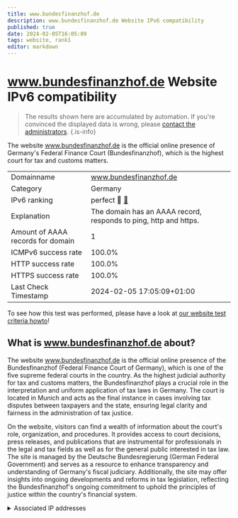 ```yaml
---
title: www.bundesfinanzhof.de
description: www.bundesfinanzhof.de Website IPv6 compatibility
published: true
date: 2024-02-05T16:05:09
tags: website, rank1
editor: markdown
---
```


# www.bundesfinanzhof.de Website IPv6 compatibility

> The results shown here are accumulated by automation. If you're convinced the displayed data is wrong, please [contact the administrators](/howto/chat). 
{.is-info}

The website www.bundesfinanzhof.de is the official online presence of Germany's Federal Finance Court (Bundesfinanzhof), which is the highest court for tax and customs matters.


|   |   |
| - | - |
| Domainname | www.bundesfinanzhof.de
| Category | Germany |
| IPv6 ranking | perfect :1st_place_medal: [🔗](/howto/ranking) |
| Explanation | The domain has an AAAA record, responds to ping, http and https. |
| Amount of AAAA records for domain | 1 |
| ICMPv6 success rate | 100.0%|
| HTTP success rate | 100.0% |
| HTTPS success rate | 100.0% |
| Last Check Timestamp | 2024-02-05 17:05:09+01:00 |

To see how this test was performed, please have a look at [our website test criteria howto](/howto/testcriteria/website)!


## What is www.bundesfinanzhof.de about?
The website www.bundesfinanzhof.de is the official online presence of the Bundesfinanzhof (Federal Finance Court of Germany), which is one of the five supreme federal courts in the country. As the highest judicial authority for tax and customs matters, the Bundesfinanzhof plays a crucial role in the interpretation and uniform application of tax laws in Germany. The court is located in Munich and acts as the final instance in cases involving tax disputes between taxpayers and the state, ensuring legal clarity and fairness in the administration of tax justice.

On the website, visitors can find a wealth of information about the court's role, organization, and procedures. It provides access to court decisions, press releases, and publications that are instrumental for professionals in the legal and tax fields as well as for the general public interested in tax law. The site is managed by the Deutsche Bundesregierung (German Federal Government) and serves as a resource to enhance transparency and understanding of Germany's fiscal judiciary. Additionally, the site may offer insights into ongoing developments and reforms in tax legislation, reflecting the Bundesfinanzhof's ongoing commitment to uphold the principles of justice within the country's financial system.



<details>
<summary>Associated IP addresses</summary>

2a06:2380:0:1::25b

</details>

